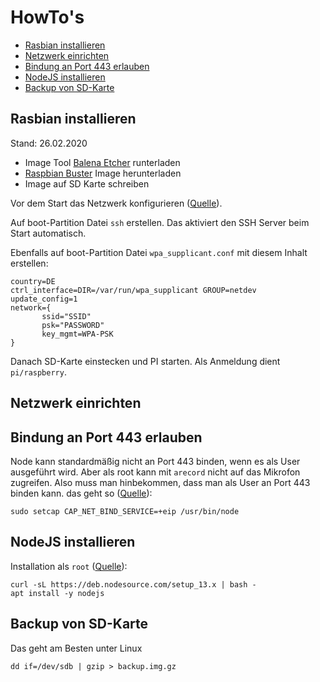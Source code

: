 # HowTo's

* [Rasbian installieren](#Rasbian-installieren)
* [Netzwerk einrichten](#Netzwerk-einrichten)
* [Bindung an Port 443 erlauben](#Bindung-an-Port-443-erlauben)
* [NodeJS installieren](#NodeJS-installieren)
* [Backup von SD-Karte](#Backup-von-SD-Karte)

## Rasbian installieren

Stand: 26.02.2020

* Image Tool [Balena Etcher](https://www.balena.io/etcher/) runterladen
* [Raspbian Buster](https://www.raspberrypi.org/downloads/raspbian/) Image herunterladen
* Image auf SD Karte schreiben

Vor dem Start das Netzwerk konfigurieren ([Quelle](https://pi-buch.info/wlan-schon-vor-der-installation-konfigurieren/)).

Auf boot-Partition Datei `ssh` erstellen. Das aktiviert den SSH Server beim Start automatisch.

Ebenfalls auf boot-Partition Datei `wpa_supplicant.conf` mit diesem Inhalt erstellen:

```
country=DE
ctrl_interface=DIR=/var/run/wpa_supplicant GROUP=netdev
update_config=1
network={
       ssid="SSID"
       psk="PASSWORD"
       key_mgmt=WPA-PSK
}
```

Danach SD-Karte einstecken und PI starten.
Als Anmeldung dient `pi/raspberry`.

## Netzwerk einrichten

## Bindung an Port 443 erlauben

Node kann standardmäßig nicht an Port 443 binden, wenn es als User ausgeführt wird. Aber als root kann mit `arecord` nicht auf das Mikrofon zugreifen. Also muss man hinbekommen, dass man als User an Port 443 binden kann. das geht so ([Quelle](https://superuser.com/a/892391)):

```
sudo setcap CAP_NET_BIND_SERVICE=+eip /usr/bin/node
```

## NodeJS installieren

Installation als `root` ([Quelle](https://github.com/nodesource/distributions#debinstall)):

```
curl -sL https://deb.nodesource.com/setup_13.x | bash -
apt install -y nodejs
```

## Backup von SD-Karte

Das geht am Besten unter Linux

```
dd if=/dev/sdb | gzip > backup.img.gz
```
